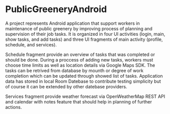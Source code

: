 # PublicGreeneryAndroid

A project represents Android application that support workers in maintenance of public greenery
by improving process of planning and supervision of their job tasks.
It is organized in four UI activities (login, main, show tasks, and add tasks) and 
three UI fragments of main activity (profile, schedule, and services).

Schedule fragment provide an overview of tasks that was completed or should be done.
During a proccess of adding new tasks, workers must choose time limits as well as location details via Google Maps SDK.
The tasks can be retrived from database by mounth or degree of work completion
which can be updated through showed list of tasks.
Application data has stored in local Room Datebase to contribute testing simplicity 
but of course it can be extended by other datebase providers.

Services fragment provide weather forecast via OpenWeatherMap REST API and 
calendar with notes feature that should help in planning of further actions.
